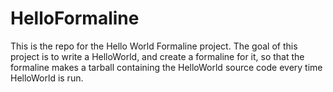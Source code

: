 HelloFormaline
==============

This is the repo for the Hello World Formaline project. The goal of this project is to write a HelloWorld, and create a formaline for it, so that the formaline makes a tarball containing the HelloWorld source code every time HelloWorld is run. 
